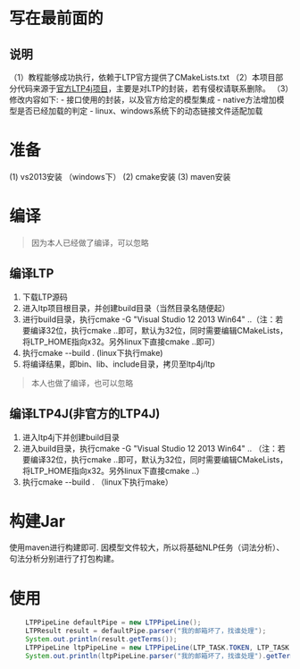 # 写在最前面的
## 说明
（1）教程能够成功执行，依赖于LTP官方提供了CMakeLists.txt
（2）本项目部分代码来源于[官方LTP4j项目](https://github.com/HIT-SCIR/ltp4j)，主要是对LTP的封装，若有侵权请联系删除。
（3）修改内容如下:
	- 接口使用的封装，以及官方给定的模型集成
	- native方法增加模型是否已经加载的判定
	- linux、windows系统下的动态链接文件适配加载

# 准备
(1) vs2013安装 （windows下）
(2) cmake安装
(3) maven安装

# 编译

> 因为本人已经做了编译，可以忽略

## 编译LTP
1. 下载LTP源码
2. 进入ltp项目根目录，并创建build目录（当然目录名随便起）
3. 进行build目录，执行cmake -G "Visual Studio 12 2013 Win64" ..（注：若要编译32位，执行cmake ..即可，默认为32位，同时需要编辑CMakeLists，将LTP_HOME指向x32。另外linux下直接cmake ..即可）
4. 执行cmake --build . (linux下执行make)
5. 将编译结果，即bin、lib、include目录，拷贝至ltp4j/ltp

> 本人也做了编译，也可以忽略

## 编译LTP4J(非官方的LTP4J)
1. 进入ltp4j下并创建build目录
2. 进入build目录，执行cmake -G "Visual Studio 12 2013 Win64" .. （注：若要编译32位，执行cmake ..即可，默认为32位，同时需要编辑CMakeLists，将LTP_HOME指向x32。另外linux下直接cmake ..）
3. 执行cmake --build . （linux下执行make）


# 构建Jar
使用maven进行构建即可.
因模型文件较大，所以将基础NLP任务（词法分析）、句法分析分别进行了打包构建。

# 使用
```java
	LTPPipeLine defaultPipe = new LTPPipeLine();
	LTPResult result = defaultPipe.parser("我的邮箱坏了，找谁处理");
	System.out.println(result.getTerms());
	LTPPipeLine ltpPipeLine = new LTPPipeLine(LTP_TASK.TOKEN, LTP_TASK.POS);
	System.out.println(ltpPipeLine.parser("我的邮箱坏了，找谁处理").getTerms());
```




